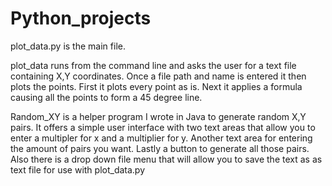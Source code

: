 # Python_projects

plot_data.py is the main file.

plot_data runs from the command line and asks the user for a text file containing X,Y coordinates.
Once a file path and name is entered it then plots the points. First it plots every point as is.
Next it applies a formula causing all the points to form a 45 degree line.

Random_XY is a helper program I wrote in Java to generate random X,Y pairs. It offers a simple user interface 
with two text areas that allow you to enter a multipler for x and a multiplier for y. Another text area for 
entering the amount of pairs you want. Lastly a button to generate all those pairs. Also there is a drop down
file menu that will allow you to save the text as as text file for use with plot_data.py
